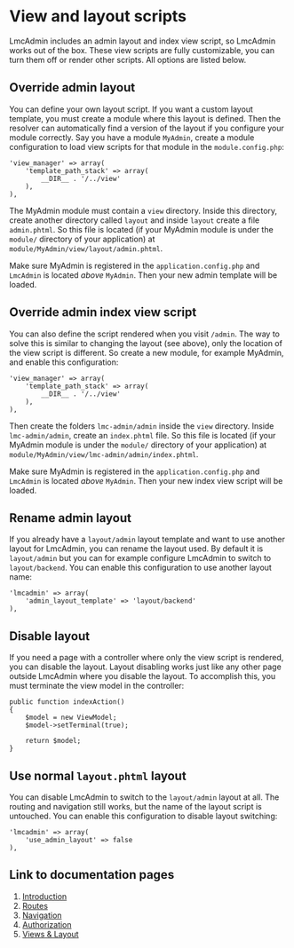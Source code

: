 # View and layout scripts
LmcAdmin includes an admin layout and index view script, so LmcAdmin works out of the box. These view scripts are fully customizable, you can turn them off or render other scripts. All options are listed below.

## Override admin layout
You can define your own layout script. If you want a custom layout template, you must create a module where this layout is defined. Then the resolver can automatically find a version of the layout if you configure your module correctly. Say you have a module `MyAdmin`, create a module configuration to load view scripts for that module in the `module.config.php`:

    'view_manager' => array(
        'template_path_stack' => array(
            __DIR__ . '/../view'
        ),
    ),

The MyAdmin module must contain a `view` directory. Inside this directory, create another directory called `layout` and inside `layout` create a file `admin.phtml`. So this file is located (if your MyAdmin module is under the `module/` directory of your application) at `module/MyAdmin/view/layout/admin.phtml`.

Make sure MyAdmin is registered in the `application.config.php` and `LmcAdmin` is located *above* `MyAdmin`. Then your new admin template will be loaded.

## Override admin index view script
You can also define the script rendered when you visit `/admin`. The way to solve this is similar to changing the layout (see above), only the location of the view script is different. So create a new module, for example MyAdmin, and enable this configuration:

    'view_manager' => array(
        'template_path_stack' => array(
            __DIR__ . '/../view'
        ),
    ),

Then create the folders `lmc-admin/admin` inside the `view` directory. Inside `lmc-admin/admin`, create an `index.phtml` file. So this file is located (if your MyAdmin module is under the `module/` directory of your application) at `module/MyAdmin/view/lmc-admin/admin/index.phtml`.

Make sure MyAdmin is registered in the `application.config.php` and `LmcAdmin` is located *above* `MyAdmin`. Then your new index view script will be loaded.

## Rename admin layout
If you already have a `layout/admin` layout template and want to use another layout for LmcAdmin, you can rename the layout used. By default it is `layout/admin` but you can for example configure LmcAdmin to switch to `layout/backend`. You can enable this configuration to use another layout name:

    'lmcadmin' => array(
        'admin_layout_template' => 'layout/backend'
    ),

## Disable layout
If you need a page with a controller where only the view script is rendered, you can disable the layout. Layout disabling works just like any other page outside LmcAdmin where you disable the layout. To accomplish this, you must terminate the view model in the controller:

    public function indexAction()
    {
        $model = new ViewModel;
        $model->setTerminal(true);

        return $model;
    }

## Use normal `layout.phtml` layout
You can disable LmcAdmin to switch to the `layout/admin` layout at all. The routing and navigation still works, but the name of the layout script is untouched. You can enable this configuration to disable layout switching:

    'lmcadmin' => array(
        'use_admin_layout' => false
    ),

## Link to documentation pages

 1. [Introduction](1.Introduction.md)
 2. [Routes](2.Routes.md)
 3. [Navigation](3.Navigation.md)
 4. [Authorization](4.Authorization.md)
 5. [Views & Layout](5.ViewLayout.md)
